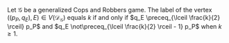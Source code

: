 Let $\mathcal{G}$ be a generalized Cops and Robbers game. The label of the vertex $((p_P, q_E), E) \in V(\mathcal{D}_\mathcal{G})$ equals $k$ if and only if $q_E \preceq_{\lceil \frac{k}{2} \rceil} p_P$ and $q_E \not\preceq_{\lceil \frac{k}{2} \rceil - 1} p_P$  when $k \geq 1$.
